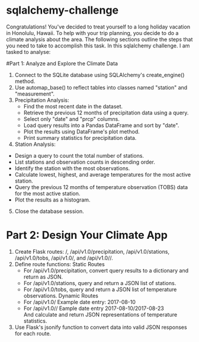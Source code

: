 # sqlalchemy-challenge

Congratulations! You've decided to treat yourself to a long holiday vacation in Honolulu, Hawaii. To help with your trip planning, you decide to do a climate analysis about the area. The following sections outline the steps that you need to take to accomplish this task. In this sqlalchemy challenge. I am tasked to analyse: 

#Part 1: Analyze and Explore the Climate Data

1. Connect to the SQLite database using SQLAlchemy's create_engine() method.
2. Use automap_base() to reflect tables into classes named "station" and "measurement".
3. Precipitation Analysis:
   - Find the most recent date in the dataset.
   - Retrieve the previous 12 months of precipitation data using a query.
   - Select only "date" and "prcp" columns.
   - Load query results into a Pandas DataFrame and sort by "date".
   - Plot the results using DataFrame's plot method.
   - Print summary statistics for precipitation data.
4. Station Analysis:
  - Design a query to count the total number of stations.
  - List stations and observation counts in descending order.
  - Identify the station with the most observations.
  - Calculate lowest, highest, and average temperatures for the most active station.
  - Query the previous 12 months of temperature observation (TOBS) data for the most active station.
  - Plot the results as a histogram.
5. Close the database session.

# Part 2: Design Your Climate App

1. Create Flask routes: /, /api/v1.0/precipitation, /api/v1.0/stations, /api/v1.0/tobs, /api/v1.0/<start>, and /api/v1.0/<start>/<end>.
2. Define route functions:
   Static Routes
   - For /api/v1.0/precipitation, convert query results to a dictionary and return as JSON.
   - For /api/v1.0/stations, query and return a JSON list of stations.
   - For /api/v1.0/tobs, query and return a JSON list of temperature observations.
   Dynamic Routes
   - For /api/v1.0/<start>
     Example date entry: 2017-08-10
   - For /api/v1.0/<start>/<end>
     Eample date entry 2017-08-10/2017-08-23   
   And calculate and return JSON representations of temperature statistics.
4. Use Flask's jsonify function to convert data into valid JSON responses for each route.
